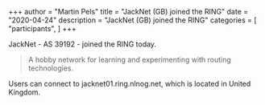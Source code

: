 +++
author = "Martin Pels"
title = "JackNet (GB) joined the RING"
date = "2020-04-24"
description = "JackNet (GB) joined the RING"
categories = [
    "participants",
]
+++

JackNet - AS 39192 - joined the RING today.

> A hobby network for learning and experimenting with routing technologies.

Users can connect to jacknet01.ring.nlnog.net, which is located in United Kingdom.

